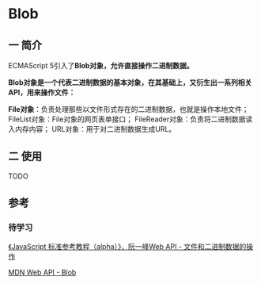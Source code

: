 # Blob
## 一 简介
ECMAScript 5引入了**Blob对象，允许直接操作二进制数据。**

**Blob对象是一个代表二进制数据的基本对象，在其基础上，又衍生出一系列相关API，用来操作文件：**

**File对象**：负责处理那些以文件形式存在的二进制数据，也就是操作本地文件；
FileList对象：File对象的网页表单接口；
FileReader对象：负责将二进制数据读入内存内容；
URL对象：用于对二进制数据生成URL。

## 二 使用
TODO

## 参考

### 待学习
[《JavaScript 标准参考教程（alpha）》，阮一峰Web API - 文件和二进制数据的操作](http://javascript.ruanyifeng.com/htmlapi/file.html)

[MDN Web API - Blob](https://developer.mozilla.org/zh-CN/docs/Web/API/Blob)

